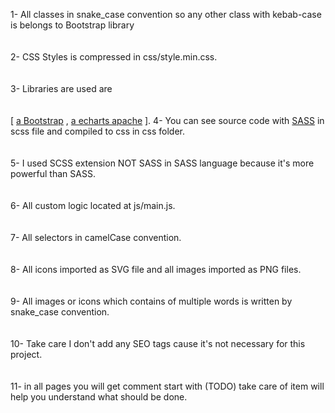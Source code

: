 1- All classes in snake_case convention so any other class with kebab-case is belongs to Bootstrap library <br /><br /><br />
2- CSS Styles is compressed in css/style.min.css.<br /><br /><br />
3- Libraries are used are <br /><br /><br />
[ [a Bootstrap](https://getbootstrap.com)
, [a echarts apache](https://echarts.apache.org/en/index.html)
].
4- You can see source code with [SASS](https://sass-lang.com) in scss file and compiled to css in css folder.<br /><br /><br />
5- I used SCSS extension NOT SASS in SASS language because it's more powerful than SASS.<br /><br /><br />
6- All custom logic located at js/main.js.<br /><br /><br />
7- All selectors in camelCase convention.<br /><br /><br />
8- All icons imported as SVG file and all images imported as PNG files.<br /><br /><br />
9- All images or icons which contains of multiple words is written by snake_case convention.<br /><br /><br />
10- Take care I don't add any SEO tags cause it's not necessary for this project.<br /><br /><br />
11- in all pages you will get comment start with (TODO) take care of item will help you  understand what should be done.<br /><br /><br />
